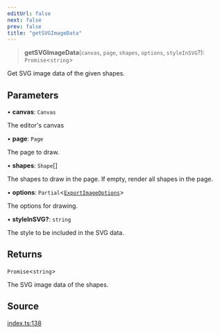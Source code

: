 ```yaml
---
editUrl: false
next: false
prev: false
title: "getSVGImageData"
---
```


> **getSVGImageData**(`canvas`, `page`, `shapes`, `options`, `styleInSVG`?): `Promise`\<`string`\>

Get SVG image data of the given shapes.

## Parameters

• **canvas**: `Canvas`

The editor's canvas

• **page**: `Page`

The page to draw.

• **shapes**: `Shape`[]

The shapes to draw in the page. If empty, render all shapes in the page.

• **options**: `Partial`\<[`ExportImageOptions`](/api-export/type-aliases/exportimageoptions/)\>

The options for drawing.

• **styleInSVG?**: `string`

The style to be included in the SVG data.

## Returns

`Promise`\<`string`\>

The SVG image data of the shapes.

## Source

[index.ts:138](https://github.com/dgmjs/dgmjs/blob/main/packages/export/src/index.ts#L138)
